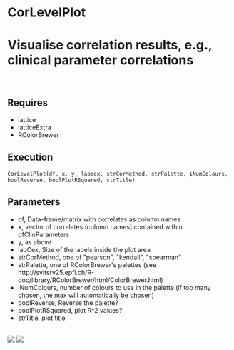 # CorLevelPlot
<h1>Visualise correlation results, e.g., clinical parameter correlations</h1>
<br>
<h2>Requires</h2>
<ul>
  <li>lattice</li>
  <li>latticeExtra</li>
  <li>RColorBrewer</li>
  </ul>
<h2>Execution</h2>
<code>CorLevelPlot(df, x, y, labcex, strCorMethod, strPalette, iNumColours, boolReverse, boolPlotRSquared, strTitle)</code>
<br>
<h2>Parameters</h2>
<ul>
  <li>df, Data-frame/matrix with correlates as column names</li>
  <li>x, vector of correlates (column names) contained within dfClinParameters</li>
  <li>y, as above</li>
  <li>labCex, Size of the labels inside the plot area</li>
  <li>strCorMethod, one of "pearson", "kendall", "spearman"</li>
<li>strPalette, one of RColorBrewer's palettes (see http://svitsrv25.epfl.ch/R-doc/library/RColorBrewer/html/ColorBrewer.html)</li>
<li>iNumColours, number of colours to use in the palette (if too many chosen, the max will automatically be chosen)</li>
  <li>boolReverse, Reverse the palette?</li>
<li>boolPlotRSquared, plot R^2 values?</li>
  <li>strTitle, plot title</li>
  </ul>
<br>
<img src="https://github.com/kevinblighe/CorLevelPlot/blob/master/CorLevelPlot1.png">
<img src="https://github.com/kevinblighe/CorLevelPlot/blob/master/CorLevelPlot2.png">
